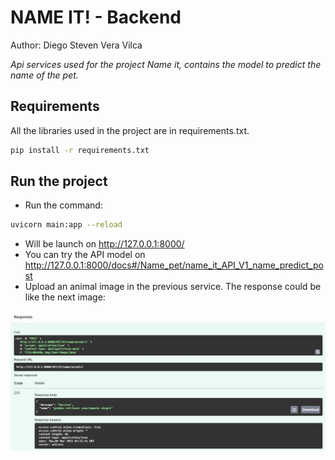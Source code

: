 # NAME IT! - Backend
Author: Diego Steven Vera Vilca

_Api services used for the project Name it, contains the model to predict the name of the pet._

## Requirements
All the libraries used in the project are in requirements.txt.

```bash
pip install -r requirements.txt
```

## Run the project
* Run the command:
```bash
uvicorn main:app --reload
```
* Will be launch on http://127.0.0.1:8000/
* You can try the API model on http://127.0.0.1:8000/docs#/Name_pet/name_it_API_V1_name_predict_post
* Upload an animal image in the previous service. The response could be like the next image:

![Imagen](public_readme/example01.JPG)